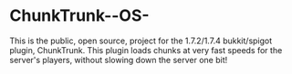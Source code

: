 ChunkTrunk--OS-
===============

This is the public, open source, project for the 1.7.2/1.7.4 bukkit/spigot plugin, ChunkTrunk. This plugin loads chunks at very fast speeds for the server's players, without slowing down the server one bit! 

